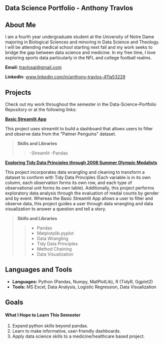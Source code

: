## Data Science Portfolio - Anthony Travlos

## About Me ##

I am a fourth year undergraduate student at the University of Notre Dame majoring in Biological Sciences and minoring in Data Science and Theology. I will be attending medical school starting next fall and my work seeks to bridge the gap between data science and medicine. In my free time, I love exploring sports data particularly in the NFL and college football realms.

**Email:** travlosaj@gmail.com

**LinkedIn:** www.linkedin.com/in/anthony-travlos-411a53229

## Projects ##

Check out my work throughout the semester in the Data-Science-Portfolio Repository or at the following links:

[**Basic Streamlit App**](https://github.com/atravlos/Travlos-Data-Science-Portfolio/tree/main/basic-streamlit-app#welcome-to-my-basic-streamlit-app)

This project uses streamlit to build a dashboard that allows users to filter and observe data from the "Palmer Penguins" dataset.

>**Skills and Libraries**
>>-Streamlit
>>-Pandas

[**Exploring Tidy Data Principles through 2008 Summer Olympic Medalists**](https://github.com/atravlos/Travlos-Data-Science-Portfolio/tree/main/TidyData-Project#exploring-the-2008-summer-olympics-medalists)

This project incorporates data wrangling and cleaning to transform a dataset to conform with Tidy Data Principles (Each variable is in its own column, each observation forms its own row, and each type of observational unit forms its own table). Additionally, this project performs exploratory data analysis through the evaluation of medal counts by gender and by event. Whereas the Basic Streamlit App allows a user to filter and observe data, this project guides a user through data wrangling and data visualization to answer a question and tell a story.

>**Skills and Libraries**
>>- Pandas
>>- Matplotplib.pyplot
>>- Data Wrangling
>>- Tidy Data Principles
>>- Method Chaining
>>- Data Visualization


## Languages and Tools ##

- **Languages:** Python (Pandas, Numpy, MatPlotLib), R (TidyR, Ggplot2)
- **Tools:** MS Excel, Data Analysis, Logistic Regression, Data Visualization

## Goals ##

#### What I Hope to Learn This Semester

1. Expand python skills beyond pandas.
2. Learn to make informative, user-friendly dashboards.
3. Apply data science skills to a medicine/healthcare based project.
